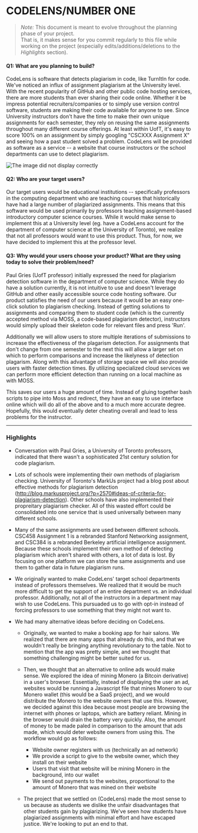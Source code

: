 # CODELENS/NUMBER ONE

 > _Note:_ This document is meant to evolve throughout the planning phase of your project.    
 > That is, it makes sense for you commit regularly to this file while working on the project (especially edits/additions/deletions to the _Highlights_ section).

#### Q1: What are you planning to build?

CodeLens is software that detects plagiarism in code, like TurnItIn for code. We've noticed an influx of assignment plagiarism at the University level. With the recent popularity of GitHub and other public code hosting services, there are more students than ever sharing their code online. Whether it be impress potential recruiters/companies or to simply use version control software, students are making their code available for anyone to see. Since University instructors don't have the time to make their own unique assignments for each semester, they rely on reusing the same assignments throughout many different course offerings. At least within UofT, it's easy to score 100% on an assignment by simply googling "CSCXXX Assignment X" and seeing how a past student solved a problem. CodeLens will be provided as software as a service -- a website that course instructors or the school departments can use to detect plagiarism.

![The image did not display correctly](https://i.imgur.com/5W8Iy5T.jpg "Layout")

#### Q2: Who are your target users?

Our target users would be educational institutions -- specifically professors in the computing department who are teaching courses that historically have had a large number of plagiarized assignments. This means that this software would be used primarily by professors teaching assignment-based introductory computer science courses. While it would make sense to implement this at a University level (eg. have a CodeLens account for the department of computer science at the University of Toronto), we realize that not all professors would want to use this product. Thus, for now, we have decided to implement this at the professor level.

#### Q3: Why would your users choose your product? What are they using today to solve their problem/need?

Paul Gries (UofT professor) initially expressed the need for plagiarism detection software in the department of computer science. While they do have a solution currently, it is not intuitive to use and doesn't leverage GitHub and other easily accessible source code hosting software. Our product satisfies the need of our users because it would be an easy one-click solution to plagiarism checking. Instead of getting solutions to assignments and comparing them to student code (which is the currently accepted method via MOSS, a code-based plagiarism detector), instructors would simply upload their skeleton code for relevant files and press 'Run'.

Additionally we will allow users to store multiple iterations of submissions to increase the effectiveness of the plagarism detection. For assignments that don't change from one semester to the next this will allow a larger set on which to perform comparisons and increase the likelyness of detection plagarism. Along with this advantage of storage space we will also provide users with faster detection times. By utilizing specialized cloud services we can perform more efficient detection than running on a local machine as with MOSS.

This saves our users a huge amount of time. Instead of gluing together bash scripts to pipe into Moss and redirect, they have an easy to use interface online which will do all of the above and to a much more accurate degree. Hopefully, this would eventually deter cheating overall and lead to less problems for the instructor.

----

### Highlights

- Conversation with Paul Gries, a University of Toronto professors, indicated that there wasn't a sophisticated 21st century solution for code plagiarism. 

- Lots of schools were implementing their own methods of plagiarism checking. University of Toronto's MarkUs project had a blog post about effective methods for plagiarism detection (http://blog.markusproject.org/?p=2570#ideas-of-criteria-for-plagiarism-detection). Other schools have also implemented their propreitary plagiarism checker. All of this wasted effort could be consolidated into one service that is used universally between many different schools.

- Many of the same assignments are used between different schools. CSC458 Assignment 1 is a rebranded Stanford Networking assignment, and CSC384 is a rebranded Berkeley artificial intelligence assignment. Because these schools implement their own method of detecting plagiarism which aren't shared with others, a lot of data is lost. By focusing on one platform we can store the same assignments and use them to gather data in future plagiarism runs.

- We originally wanted to make CodeLens' target school departments instead of professors themselves. We realized that it would be much more difficult to get the support of an entire department vs. an individual professor. Additionally, not all of the instructors in a department may wish to use CodeLens. This pursuaded us to go with opt-in instead of forcing professors to use something that they might not want to.

- We had many alternative ideas before deciding on CodeLens.

  - Originally, we wanted to make a booking app for hair salons. We realized that there are many apps that already do this, and that we wouldn't really be bringing anything revolutionary to the table. Not to mention that the app was pretty simple, and we thought that something challenging might be better suited for us.

  - Then, we thought that an alternative to online ads would make sense. We explored the idea of mining Monero (a Bitcoin derivative) in a user's browser. Essentially, instead of displaying the user an ad, websites would be running a Javascript file that mines Monero to our Monero wallet (this would be a SaaS project), and we would distribute the Monero to the website owners that use this. However, we decided against this idea because most people are browsing the internet with phones or laptops, which are battery reliant. Mining in the browser would drain the battery very quickly. Also, the amount of money to be made paled in comparison to the amount that ads made, which would deter website owners from using this. The workflow would go as follows:
     - Website owner registers with us (technically an ad network)
     - We provide a script to give to the website owner, which they install on their website
     - Users that visit that website will be mining Monero in the background, into our wallet
     - We send out payments to the websites, proportional to the amount of Monero that was mined on their website

  - The project that we settled on (CodeLens) made the most sense to us because as students we dislike the unfair disadvantages that other students gain by plagiarizing. We've seen how students have plagiarized assignments with minimal effort and have escaped justice. We're looking to put an end to that.
